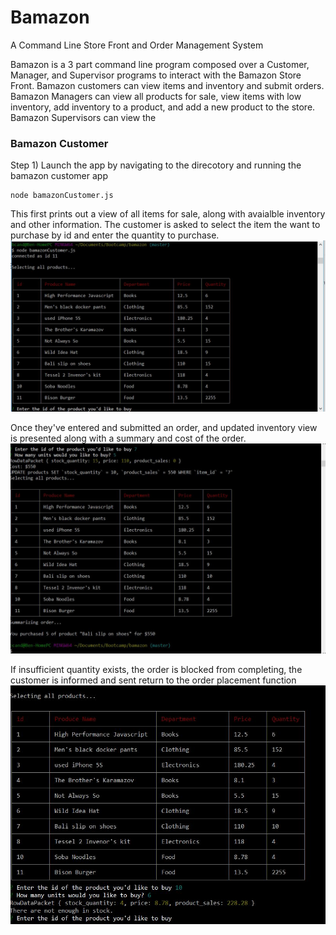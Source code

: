 # Bamazon
A Command Line Store Front and Order Management System


Bamazon is a 3 part command line program composed over a Customer, Manager, and Supervisor programs to interact with the Bamazon Store Front.
Bamazon customers can view items and inventory and submit orders.  Bamazon Managers can view all products for sale, view items with low inventory,
 add inventory to a product, and add a new product to the store.  Bamazon Supervisors can view the 

### Bamazon Customer

Step 1) Launch the app by navigating to the direcotory and running the bamazon customer app
```
node bamazonCustomer.js

```

This first prints out a view of all items for sale, along with avaialble inventory and other information.  The customer is asked to select the item the want to purchase
by id and enter the quantity to purchase.
![Pic 1](img/cust1-view-table.JPG)

Once they've entered and submitted an order, and updated inventory view is presented along with a summary and cost of the order.
![Concert Dates Returned](img/cust2-submit-order.JPG)


If insufficient quantity exists, the order is blocked from completing, the customer is informed and sent return to the order placement function
![Concert Dates Returned](img/cust3-inventory.JPG)
